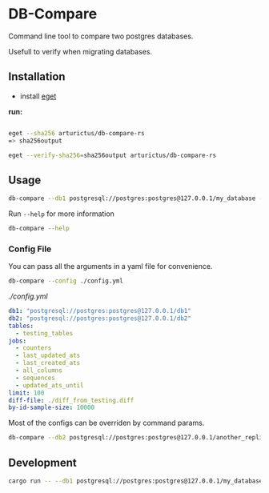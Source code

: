 # DB-Compare

Command line tool to compare two postgres databases.

Usefull to verify when migrating databases.

## Installation

- install [eget](https://github.com/zyedidia/eget)

**run:**

```sh

eget --sha256 arturictus/db-compare-rs
=> sha256output

eget --verify-sha256=sha256output arturictus/db-compare-rs
```

## Usage

```sh
db-compare --db1 postgresql://postgres:postgres@127.0.0.1/my_database --db2 postgresql://postgres:postgres@[other]/my_database
```

Run `--help` for more information

```sh
db-compare --help
```

### Config File

You can pass all the arguments in a yaml file for convenience.

```sh
db-compare --config ./config.yml
```

_./config.yml_

```yaml
db1: "postgresql://postgres:postgres@127.0.0.1/db1"
db2: "postgresql://postgres:postgres@127.0.0.1/db2"
tables:
  - testing_tables
jobs:
  - counters
  - last_updated_ats
  - last_created_ats
  - all_columns
  - sequences
  - updated_ats_until
limit: 100
diff-file: ./diff_from_testing.diff
by-id-sample-size: 10000
```

Most of the configs can be overriden by command params.

```sh
db-compare --db2 postgresql://postgres:postgres@127.0.0.1/another_replica --limit 100 --diff-file ./tmp/another_replica.diff
```

## Development

```sh
cargo run -- --db1 postgresql://postgres:postgres@127.0.0.1/my_database --db2 postgresql://postgres:postgres@[other]/my_database
```
